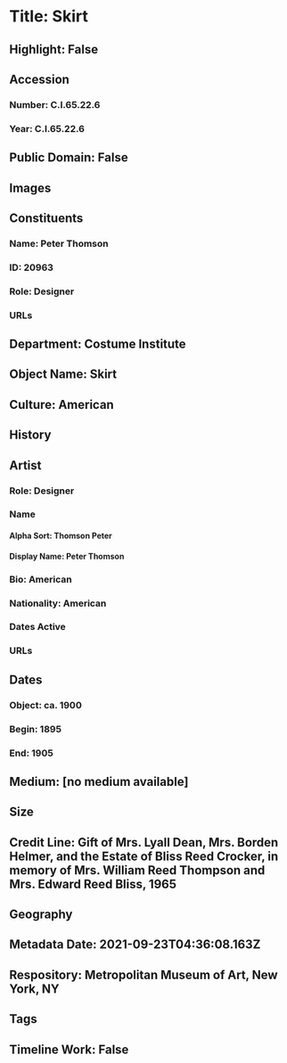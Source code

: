# Title: Skirt
## Highlight: False
## Accession
### Number: C.I.65.22.6
### Year: C.I.65.22.6
## Public Domain: False
## Images
## Constituents
### Name: Peter Thomson
### ID: 20963
### Role: Designer
### URLs
## Department: Costume Institute
## Object Name: Skirt
## Culture: American
## History
## Artist
### Role: Designer
### Name
#### Alpha Sort: Thomson Peter
#### Display Name: Peter Thomson
### Bio: American
### Nationality: American
### Dates Active
### URLs
## Dates
### Object: ca. 1900
### Begin: 1895
### End: 1905
## Medium: [no medium available]
## Size
## Credit Line: Gift of Mrs. Lyall Dean, Mrs. Borden Helmer, and the Estate of Bliss Reed Crocker, in memory of Mrs. William Reed Thompson and Mrs. Edward Reed Bliss, 1965
## Geography
## Metadata Date: 2021-09-23T04:36:08.163Z
## Respository: Metropolitan Museum of Art, New York, NY
## Tags
## Timeline Work: False